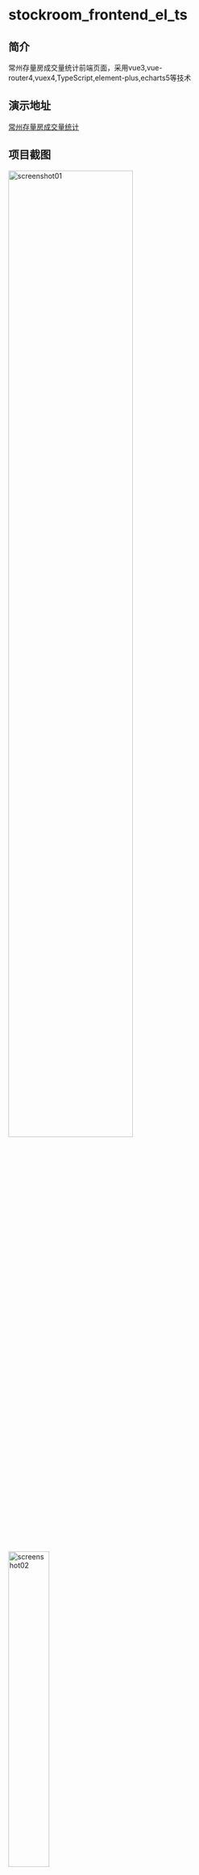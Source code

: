 # stockroom_frontend_el_ts

## 简介
常州存量房成交量统计前端页面，采用vue3,vue-router4,vuex4,TypeScript,element-plus,echarts5等技术
## 演示地址
[常州存量房成交量统计](https://czsr.ghjxsk.homes)

## 项目截图
<img alt='screenshot01' src="https://raw.githubusercontent.com/HoganGolden/cz_stockroom_frontend/master/src/assets/images/screenshot1.png" width="70%" style="">
<img alt='screenshot02' src="https://raw.githubusercontent.com/HoganGolden/cz_stockroom_frontend/master/src/assets/images/screenshot2.jpg" width="40%">

### 该项目参考了一下项目
* [vue3-vuex4-ts](https://github.com/IamManchanda/vue3-vuex4-ts)
* [vue3-composition-admin](https://github.com/rcyj-FED/vue3-composition-admin)

## Project setup
```
yarn install
```

### Compiles and hot-reloads for development
```
yarn serve
```

### Compiles and minifies for production
```
yarn build
```

### Lints and fixes files
```
yarn lint
```

### Customize configuration
See [Configuration Reference](https://cli.vuejs.org/config/).

### 其他
* src\utils\encrypt.ts 接口签名代码仅为示例代码

### License
The content of this project itself is licensed under the [Creative Commons Attribution-NonCommercial-NoDerivatives 4.0 International License](http://creativecommons.org/licenses/by-nc-nd/4.0/), and the underlying source code used to format and display that content is licensed under the [MIT license](https://opensource.org/licenses/MIT).
